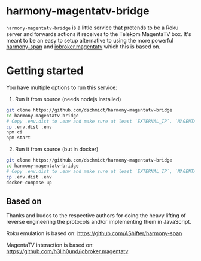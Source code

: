 # harmony-magentatv-bridge

`harmony-magentatv-bridge` is a little service that pretends to be a Roku server and forwards actions it receives to the Telekom MagentaTV box. It's meant to be an easy to setup alternative to using the more powerful [harmony-span](https://github.com/AShifter/harmony-span) and [iobroker.magentatv](https://github.com/h3llh0und/iobroker.magentatv) which this is based on.

# Getting started

You have multiple options to run this service:

1. Run it from source (needs nodejs installed)

```bash
git clone https://github.com/dschmidt/harmony-magentatv-bridge
cd harmony-magentatv-bridge
# Copy .env.dist to .env and make sure at least `EXTERNAL_IP`, `MAGENTATV_IP` and `USER_ID` are correctly set in .env
cp .env.dist .env
npm ci
npm start
```

2. Run it from source (but in docker)
```bash
git clone https://github.com/dschmidt/harmony-magentatv-bridge
cd harmony-magentatv-bridge
# Copy .env.dist to .env and make sure at least `EXTERNAL_IP`, `MAGENTATV_IP` and `USER_ID` are correctly set in .env
cp .env.dist .env
docker-compose up
```

## Based on

Thanks and kudos to the respective authors for doing the heavy lifting of reverse engineering the protocols and/or implementing them in JavaScript.

Roku emulation is based on:
https://github.com/AShifter/harmony-span

MagentaTV interaction is based on:
https://github.com/h3llh0und/iobroker.magentatv
